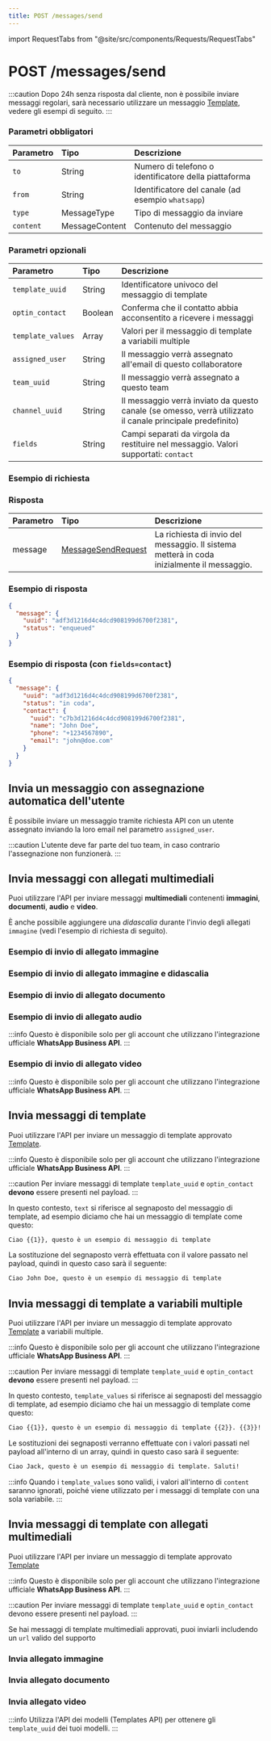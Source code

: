 ```yaml
---
title: POST /messages/send
---
```


import RequestTabs from "@site/src/components/Requests/RequestTabs"

# POST /messages/send

:::caution
Dopo 24h senza risposta dal cliente, non è possibile inviare messaggi regolari, sarà necessario utilizzare un messaggio [Template](#send-template-messages), vedere gli esempi di seguito.
:::

### Parametri obbligatori

| Parametro | Tipo           | Descrizione                          |
| :-------- | :------------- | :----------------------------------- |
| `to`      | String         | Numero di telefono o identificatore della piattaforma |
| `from`    | String         | Identificatore del canale (ad esempio `whatsapp`) |
| `type`    | MessageType    | Tipo di messaggio da inviare           |
| `content` | MessageContent | Contenuto del messaggio               |

### Parametri opzionali

| Parametro         | Tipo    | Descrizione                                                                                     |
| :---------------- | :------ | :---------------------------------------------------------------------------------------------- |
| `template_uuid`   | String  | Identificatore univoco del messaggio di template                                                       |
| `optin_contact`   | Boolean | Conferma che il contatto abbia acconsentito a ricevere i messaggi                               |
| `template_values` | Array   | Valori per il messaggio di template a variabili multiple                                                      |
| `assigned_user`   | String  | Il messaggio verrà assegnato all'email di questo collaboratore                                           |
| `team_uuid`       | String  | Il messaggio verrà assegnato a questo team                                                           |
| `channel_uuid`    | String  | Il messaggio verrà inviato da questo canale (se omesso, verrà utilizzato il canale principale predefinito) |
| `fields`          | String  | Campi separati da virgola da restituire nel messaggio. Valori supportati: `contact`               |

### Esempio di richiesta

<RequestTabs endpoint='messages_api' request="post_messages"/>

### Risposta

| Parametro | Tipo                                                                   | Descrizione                                                              |
| :-------- | :--------------------------------------------------------------------- | :----------------------------------------------------------------------- |
| message   | [MessageSendRequest](/api/reference/object_types/message_send_request) | La richiesta di invio del messaggio. Il sistema metterà in coda inizialmente il messaggio. |

### Esempio di risposta

```json title=response.json
{
  "message": {
    "uuid": "adf3d1216d4c4dcd908199d6700f2381",
    "status": "enqueued"
  }
}
```

### Esempio di risposta (con `fields=contact`)

```json title=response.json
{
  "message": {
    "uuid": "adf3d1216d4c4dcd908199d6700f2381",
    "status": "in coda",
    "contact": {
      "uuid": "c7b3d1216d4c4dcd908199d6700f2381",
      "name": "John Doe",
      "phone": "+1234567890",
      "email": "john@doe.com"
    }
  }
}
```

## Invia un messaggio con assegnazione automatica dell'utente

È possibile inviare un messaggio tramite richiesta API con un utente assegnato inviando la loro email nel parametro `assigned_user`.

:::caution
L'utente deve far parte del tuo team, in caso contrario l'assegnazione non funzionerà.
:::

<RequestTabs endpoint='messages_api' request="post_messages_with_user_assignment"/>

## Invia messaggi con allegati multimediali

Puoi utilizzare l'API per inviare messaggi **multimediali** contenenti **immagini**, **documenti**, **audio** e **video**.

È anche possibile aggiungere una _didascalia_ durante l'invio degli allegati `immagine` (vedi l'esempio di richiesta di seguito).

### Esempio di invio di allegato immagine

<RequestTabs endpoint='messages_api' request="post_messages_image"/>

### Esempio di invio di allegato immagine e didascalia

<RequestTabs endpoint='messages_api' request="post_messages_image_caption"/>

### Esempio di invio di allegato documento

<RequestTabs endpoint='messages_api' request="post_messages_document"/>

### Esempio di invio di allegato audio

:::info
Questo è disponibile solo per gli account che utilizzano l'integrazione ufficiale **WhatsApp Business API**.
:::

<RequestTabs endpoint='messages_api' request="post_messages_audio"/>

### Esempio di invio di allegato video

:::info
Questo è disponibile solo per gli account che utilizzano l'integrazione ufficiale **WhatsApp Business API**.
:::

<RequestTabs endpoint='messages_api' request="post_messages_video"/>

## Invia messaggi di template

Puoi utilizzare l'API per inviare un messaggio di template approvato [Template](/api/reference/object_types/template).

:::info
Questo è disponibile solo per gli account che utilizzano l'integrazione ufficiale **WhatsApp Business API**.
:::

:::caution
Per inviare messaggi di template `template_uuid` e `optin_contact` **devono** essere presenti nel payload.
:::

<RequestTabs endpoint='messages_api' request="post_messages_template"/>

In questo contesto, `text` si riferisce al segnaposto del messaggio di template, ad esempio diciamo che hai un messaggio di template come questo:

```bash title=template_example
Ciao {{1}}, questo è un esempio di messaggio di template
```

La sostituzione del segnaposto verrà effettuata con il valore passato nel payload, quindi in questo caso sarà il seguente:

```bash title=template_example
Ciao John Doe, questo è un esempio di messaggio di template
```

## Invia messaggi di template a variabili multiple

Puoi utilizzare l'API per inviare un messaggio di template approvato [Template](/api/reference/object_types/template) a variabili multiple.

:::info
Questo è disponibile solo per gli account che utilizzano l'integrazione ufficiale **WhatsApp Business API**.
:::

:::caution
Per inviare messaggi di template `template_uuid` e `optin_contact` **devono** essere presenti nel payload.
:::

<RequestTabs endpoint='messages_api' request="post_multi_variable_messages_template"/>

In questo contesto, `template_values` si riferisce ai segnaposti del messaggio di template, ad esempio diciamo che hai un messaggio di template come questo:

```bash title=template_example
Ciao {{1}}, questo è un esempio di messaggio di template {{2}}. {{3}}!
```

Le sostituzioni dei segnaposti verranno effettuate con i valori passati nel payload all'interno di un array, quindi in questo caso sarà il seguente:

```bash title=template_example
Ciao Jack, questo è un esempio di messaggio di template. Saluti!
```

:::info
Quando i `template_values` sono validi, i valori all'interno di `content` saranno ignorati, poiché viene utilizzato per i messaggi di template con una sola variabile.
:::

## Invia messaggi di template con allegati multimediali

Puoi utilizzare l'API per inviare un messaggio di template approvato [Template](/api/reference/object_types/template)

:::info
Questo è disponibile solo per gli account che utilizzano l'integrazione ufficiale **WhatsApp Business API**.
:::

:::caution
Per inviare messaggi di template `template_uuid` e `optin_contact` devono essere presenti nel payload.
:::

Se hai messaggi di template multimediali approvati, puoi inviarli includendo un `url` valido del supporto

### Invia allegato immagine

<RequestTabs endpoint='messages_api' request="post_messages_template_image"/>

### Invia allegato documento

<RequestTabs endpoint='messages_api' request="post_messages_template_document"/>

### Invia allegato video

<RequestTabs endpoint='messages_api' request="post_messages_template_video"/>

:::info
Utilizza l'API dei modelli (Templates API) per ottenere gli `template_uuid` dei tuoi modelli.
:::
